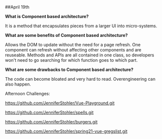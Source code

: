 ##April 19th 


<b>What is Component based architecture?</b>

It is a method that encapsulates pieces from a larger UI into micro-systems.

<b>What are some benefits of Component based architecture?</b>

Allows the DOM to update without the need for a page refresh. One component can refresh without affecting other components and are reuseable. Methods and APIs are all contained in one class, so developers won't need to go searching for which function goes to which part. 

<b>What are some drawbacks to Component based architecture?</b>

The code can become bloated and very hard to read. Overengineering can also happen.

Afternoon Challenges:

https://github.com/JenniferStohler/Vue-Playground.git

https://github.com/JenniferStohler/spells.git

https://github.com/JenniferStohler/burgers.git

https://github.com/JenniferStohler/spring21-vue-gregslist.git